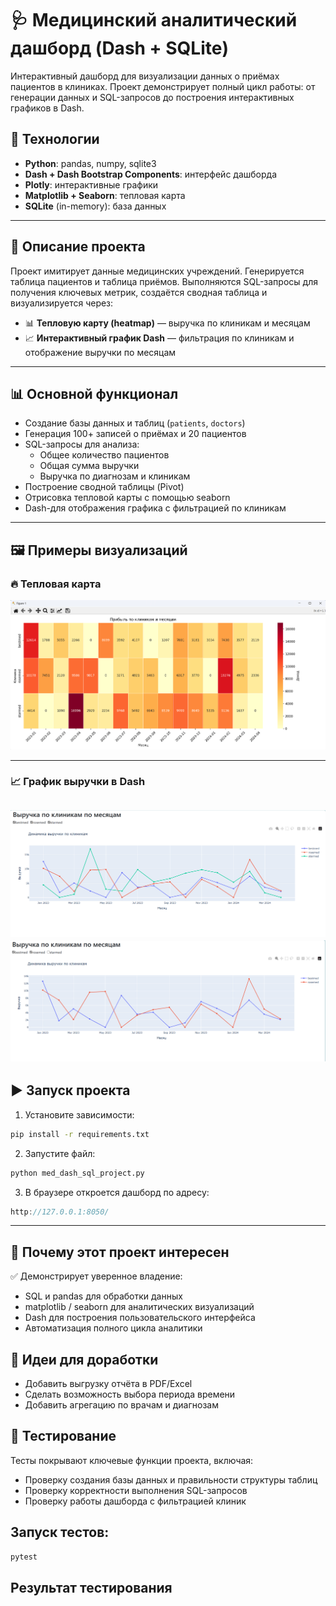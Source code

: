 # 🩺 Медицинский аналитический дашборд (Dash + SQLite)

Интерактивный дашборд для визуализации данных о приёмах пациентов в клиниках. Проект демонстрирует полный цикл работы: от генерации данных и SQL-запросов до построения интерактивных графиков в Dash.

## 🔧 Технологии

- **Python**: pandas, numpy, sqlite3
- **Dash + Dash Bootstrap Components**: интерфейс дашборда
- **Plotly**: интерактивные графики
- **Matplotlib + Seaborn**: тепловая карта
- **SQLite** (in-memory): база данных

---

## 📌 Описание проекта

Проект имитирует данные медицинских учреждений. Генерируется таблица пациентов и таблица приёмов. Выполняются SQL-запросы для получения ключевых метрик, создаётся сводная таблица и визуализируется через:

- 📊 **Тепловую карту (heatmap)** — выручка по клиникам и месяцам
- 📈 **Интерактивный график Dash** — фильтрация по клиникам и отображение выручки по месяцам

---

## 📊 Основной функционал

- Создание базы данных и таблиц (`patients`, `doctors`)
- Генерация 100+ записей о приёмах и 20 пациентов
- SQL-запросы для анализа:
  - Общее количество пациентов
  - Общая сумма выручки
  - Выручка по диагнозам и клиникам
- Построение сводной таблицы (Pivot)
- Отрисовка тепловой карты с помощью seaborn
- Dash-для отображения графика с фильтрацией по клиникам

---

## 🖼️ Примеры визуализаций

### 🔥 Тепловая карта

![Heatmap по клиникам](screenshots/heatmap.png)

---

### 📈 График выручки в Dash

![Интерактивный график](screenshots/dashboard1.png)
![Интерактивный график](screenshots/dashboard2.png)
---

## ▶️ Запуск проекта

1. Установите зависимости:
```bash
pip install -r requirements.txt
```
2. Запустите файл:
```bash
python med_dash_sql_project.py
```
3. В браузере откроется дашборд по адресу:
```cpp
http://127.0.0.1:8050/
```
---

## 🔎 Почему этот проект интересен
✅ Демонстрирует уверенное владение:

- SQL и pandas для обработки данных
- matplotlib / seaborn для аналитических визуализаций
- Dash для построения пользовательского интерфейса
- Автоматизация полного цикла аналитики

## 📌 Идеи для доработки
- Добавить выгрузку отчёта в PDF/Excel
- Сделать возможность выбора периода времени
- Добавить агрегацию по врачам и диагнозам

## 🧪 Тестирование
Тесты покрывают ключевые функции проекта, включая:
- Проверку создания базы данных и правильности структуры таблиц
- Проверку корректности выполнения SQL-запросов
- Проверку работы дашборда с фильтрацией клиник

## Запуск тестов:
```bash
pytest
```
## Результат тестирования

